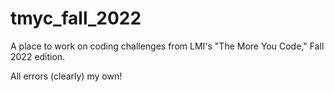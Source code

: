 # tmyc_fall_2022
A place to work on coding challenges from LMI's "The More You Code," Fall 2022 edition.

All errors (clearly) my own!
